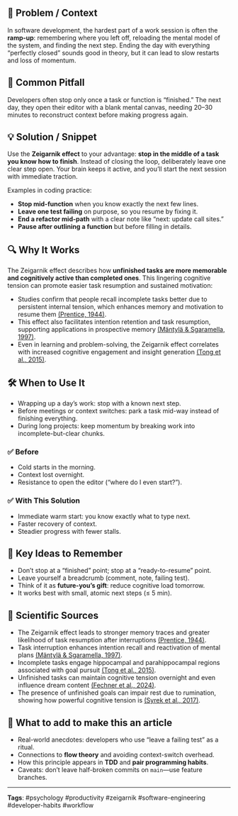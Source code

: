 
## 🎯 Problem / Context  
In software development, the hardest part of a work session is often the **ramp-up**: remembering where you left off, reloading the mental model of the system, and finding the next step. Ending the day with everything “perfectly closed” sounds good in theory, but it can lead to slow restarts and loss of momentum.  

## 🐛 Common Pitfall  
Developers often stop only once a task or function is “finished.” The next day, they open their editor with a blank mental canvas, needing 20–30 minutes to reconstruct context before making progress again.  

## 💡 Solution / Snippet  
Use the **Zeigarnik effect** to your advantage: **stop in the middle of a task you know how to finish**. Instead of closing the loop, deliberately leave one clear step open. Your brain keeps it active, and you’ll start the next session with immediate traction.  

Examples in coding practice:  
- **Stop mid-function** when you know exactly the next few lines.  
- **Leave one test failing** on purpose, so you resume by fixing it.  
- **End a refactor mid-path** with a clear note like “next: update call sites.”  
- **Pause after outlining a function** but before filling in details.  

## 🔍 Why It Works  
The Zeigarnik effect describes how **unfinished tasks are more memorable and cognitively active than completed ones**. This lingering cognitive tension can promote easier task resumption and sustained motivation:
- Studies confirm that people recall incomplete tasks better due to persistent internal tension, which enhances memory and motivation to resume them [(Prentice, 1944)](https://consensus.app/papers/the-interruption-of-tasks-prentice/c0fc82d648755d2897cf1b17a0ae415f/?utm_source=chatgpt).
- This effect also facilitates intention retention and task resumption, supporting applications in prospective memory [(Mäntylä & Sgaramella, 1997)](https://consensus.app/papers/interrupting-intentions-zeigarniklike-effects-in-mäntylä-sgaramella/3146e71181a25c78bd8e5d7b39e9b5f1/?utm_source=chatgpt).
- Even in learning and problem-solving, the Zeigarnik effect correlates with increased cognitive engagement and insight generation [(Tong et al., 2015)](https://consensus.app/papers/zeigarnik-effect-in-scientific-inventions-creations-tong-yang/960f3b5dd52d521999124eaa2a8e6fb8/?utm_source=chatgpt).

## 🛠️ When to Use It  
- Wrapping up a day’s work: stop with a known next step.  
- Before meetings or context switches: park a task mid-way instead of finishing everything.  
- During long projects: keep momentum by breaking work into incomplete-but-clear chunks.  

### ✅ Before  
- Cold starts in the morning.  
- Context lost overnight.  
- Resistance to open the editor (“where do I even start?”).  

### ✅ With This Solution  
- Immediate warm start: you know exactly what to type next.  
- Faster recovery of context.  
- Steadier progress with fewer stalls.  

## 🧠 Key Ideas to Remember  
- Don’t stop at a “finished” point; stop at a “ready-to-resume” point.  
- Leave yourself a breadcrumb (comment, note, failing test).  
- Think of it as **future-you’s gift**: reduce cognitive load tomorrow.  
- It works best with small, atomic next steps (≤ 5 min).  

## 🧪 Scientific Sources  
- The Zeigarnik effect leads to stronger memory traces and greater likelihood of task resumption after interruptions [(Prentice, 1944)](https://consensus.app/papers/the-interruption-of-tasks-prentice/c0fc82d648755d2897cf1b17a0ae415f/?utm_source=chatgpt).  
- Task interruption enhances intention recall and reactivation of mental plans [(Mäntylä & Sgaramella, 1997)](https://consensus.app/papers/interrupting-intentions-zeigarniklike-effects-in-mäntylä-sgaramella/3146e71181a25c78bd8e5d7b39e9b5f1/?utm_source=chatgpt).  
- Incomplete tasks engage hippocampal and parahippocampal regions associated with goal pursuit [(Tong et al., 2015)](https://consensus.app/papers/zeigarnik-effect-in-scientific-inventions-creations-tong-yang/960f3b5dd52d521999124eaa2a8e6fb8/?utm_source=chatgpt).  
- Unfinished tasks can maintain cognitive tension overnight and even influence dream content [(Fechner et al., 2024)](https://consensus.app/papers/the-influence-of-intentions-on-dream-content-fechner-born/7608b8d7be3c56649540c289a4cab575/?utm_source=chatgpt).  
- The presence of unfinished goals can impair rest due to rumination, showing how powerful cognitive tension is [(Syrek et al., 2017)](https://consensus.app/papers/zeigarnik-’-s-sleepless-nights-how-unfinished-tasks-at-the-syrek-weigelt/46b2dd8262815fa49fed42d6aa785a0e/?utm_source=chatgpt).  

## 📝 What to add to make this an article  
- Real-world anecdotes: developers who use “leave a failing test” as a ritual.  
- Connections to **flow theory** and avoiding context-switch overhead.  
- How this principle appears in **TDD** and **pair programming habits**.  
- Caveats: don’t leave half-broken commits on `main`—use feature branches.  

---

**Tags**: #psychology #productivity #zeigarnik #software-engineering #developer-habits #workflow  
